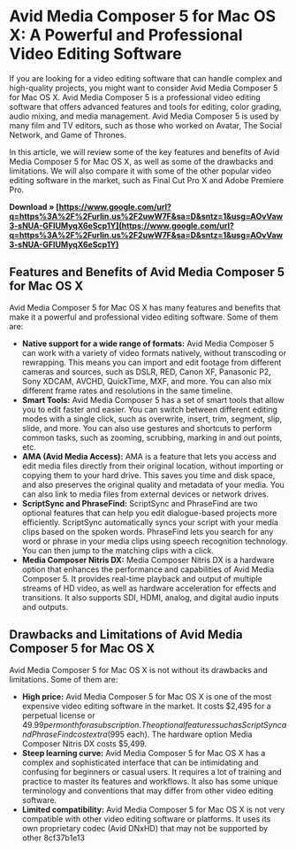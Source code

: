 # Avid Media Composer 5 for Mac OS X: A Powerful and Professional Video Editing Software
 
If you are looking for a video editing software that can handle complex and high-quality projects, you might want to consider Avid Media Composer 5 for Mac OS X. Avid Media Composer 5 is a professional video editing software that offers advanced features and tools for editing, color grading, audio mixing, and media management. Avid Media Composer 5 is used by many film and TV editors, such as those who worked on Avatar, The Social Network, and Game of Thrones.
 
In this article, we will review some of the key features and benefits of Avid Media Composer 5 for Mac OS X, as well as some of the drawbacks and limitations. We will also compare it with some of the other popular video editing software in the market, such as Final Cut Pro X and Adobe Premiere Pro.
 
**Download » [https://www.google.com/url?q=https%3A%2F%2Furlin.us%2F2uwW7F&sa=D&sntz=1&usg=AOvVaw3-sNUA-GFIUMyqX6eScp1Y](https://www.google.com/url?q=https%3A%2F%2Furlin.us%2F2uwW7F&sa=D&sntz=1&usg=AOvVaw3-sNUA-GFIUMyqX6eScp1Y)**


 
## Features and Benefits of Avid Media Composer 5 for Mac OS X
 
Avid Media Composer 5 for Mac OS X has many features and benefits that make it a powerful and professional video editing software. Some of them are:
 
- **Native support for a wide range of formats:** Avid Media Composer 5 can work with a variety of video formats natively, without transcoding or rewrapping. This means you can import and edit footage from different cameras and sources, such as DSLR, RED, Canon XF, Panasonic P2, Sony XDCAM, AVCHD, QuickTime, MXF, and more. You can also mix different frame rates and resolutions in the same timeline.
- **Smart Tools:** Avid Media Composer 5 has a set of smart tools that allow you to edit faster and easier. You can switch between different editing modes with a single click, such as overwrite, insert, trim, segment, slip, slide, and more. You can also use gestures and shortcuts to perform common tasks, such as zooming, scrubbing, marking in and out points, etc.
- **AMA (Avid Media Access):** AMA is a feature that lets you access and edit media files directly from their original location, without importing or copying them to your hard drive. This saves you time and disk space, and also preserves the original quality and metadata of your media. You can also link to media files from external devices or network drives.
- **ScriptSync and PhraseFind:** ScriptSync and PhraseFind are two optional features that can help you edit dialogue-based projects more efficiently. ScriptSync automatically syncs your script with your media clips based on the spoken words. PhraseFind lets you search for any word or phrase in your media clips using speech recognition technology. You can then jump to the matching clips with a click.
- **Media Composer Nitris DX:** Media Composer Nitris DX is a hardware option that enhances the performance and capabilities of Avid Media Composer 5. It provides real-time playback and output of multiple streams of HD video, as well as hardware acceleration for effects and transitions. It also supports SDI, HDMI, analog, and digital audio inputs and outputs.

## Drawbacks and Limitations of Avid Media Composer 5 for Mac OS X
 
Avid Media Composer 5 for Mac OS X is not without its drawbacks and limitations. Some of them are:

- **High price:** Avid Media Composer 5 for Mac OS X is one of the most expensive video editing software in the market. It costs $2,495 for a perpetual license or $49.99 per month for a subscription. The optional features such as ScriptSync and PhraseFind cost extra ($995 each). The hardware option Media Composer Nitris DX costs $5,499.
- **Steep learning curve:** Avid Media Composer 5 for Mac OS X has a complex and sophisticated interface that can be intimidating and confusing for beginners or casual users. It requires a lot of training and practice to master its features and workflows. It also has some unique terminology and conventions that may differ from other video editing software.
- **Limited compatibility:** Avid Media Composer 5 for Mac OS X is not very compatible with other video editing software or platforms. It uses its own proprietary codec (Avid DNxHD) that may not be supported by other 8cf37b1e13



